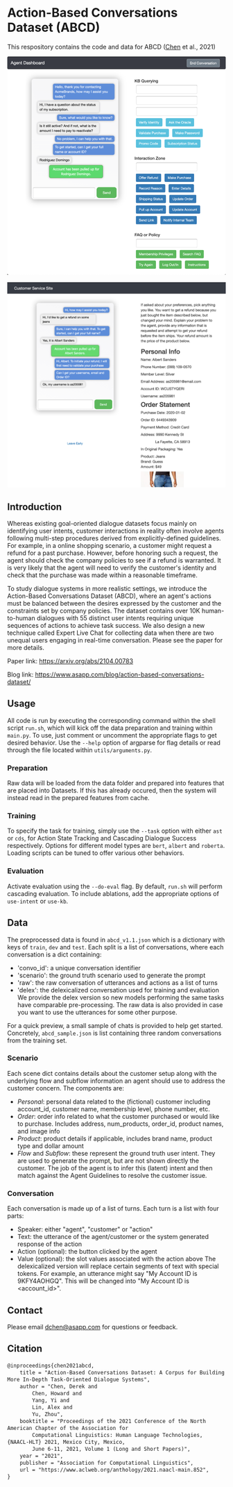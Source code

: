 # Action-Based Conversations Dataset (ABCD)
This respository contains the code and data for ABCD ([Chen](https://twitter.com/derekchen14) et al., 2021)

![Agent Dashboard](/data/images/agent_dashboard.png)

![Customer Site](/data/images/customer_site.png)

## Introduction

Whereas existing goal-oriented dialogue datasets focus mainly on identifying user intents, customer interactions in reality often involve agents following multi-step procedures derived from explicitly-defined guidelines. For example, in a online shopping scenario, a customer might request a refund for a past purchase.  However, before honoring such a request, the agent should check the company policies to see if a refund is warranted.  It is very likely that the agent will need to verify the customer's identity and check that the purchase was made within a reasonable timeframe.

To study dialogue systems in more realistic settings, we introduce the Action-Based Conversations Dataset (ABCD), where an agent's actions must be balanced between the desires expressed by the customer and the constraints set by company policies.  The dataset contains over 10K human-to-human dialogues with 55 distinct user intents requiring unique sequences of actions to achieve task success.  We also design a new technique called Expert Live Chat for collecting data when there are two unequal users engaging in real-time conversation.  Please see the paper for more details.

Paper link: https://arxiv.org/abs/2104.00783

Blog link: https://www.asapp.com/blog/action-based-conversations-dataset/

## Usage
All code is run by executing the corresponding command within the shell script `run.sh`, which will kick off the data preparation and training within `main.py`.  To use, just comment or uncomment the appropriate flags to get desired behavior.  Use the `--help` option of argparse for flag details or read through the file located within `utils/arguments.py`.

### Preparation
Raw data will be loaded from the data folder and prepared into features that are placed into Datasets.  If this has already occured, then the system will instead read in the prepared features from cache.

### Training
To specify the task for training, simply use the `--task` option with either `ast` or `cds`, for Action State Tracking and Cascading Dialogue Success respectively.  Options for different model types are `bert`, `albert` and `roberta`.  Loading scripts can be tuned to offer various other behaviors.

### Evaluation
Activate evaluation using the `--do-eval` flag.  By default, `run.sh` will perform cascading evaluation.  To include ablations, add the appropriate options of `use-intent` or `use-kb`.

## Data
The preprocessed data is found in `abcd_v1.1.json` which is a dictionary with keys of `train`, `dev` and `test`.
Each split is a list of conversations, where each conversation is a dict containing:
  - 'convo_id': a unique conversation identifier
  - 'scenario': the ground truth scenario used to generate the prompt
  - 'raw': the raw conversation of utterances and actions as a list of turns
  - 'delex': the delexicalized conversation used for training and evaluation
We provide the delex version so new models performing the same tasks have comparable pre-processing.  The raw
data is also provided in case you want to use the utterances for some other purpose.

For a quick preview, a small sample of chats is provided to help get started. Concretely, `abcd_sample.json` is list containing three random conversations from the training set.

### Scenario
Each scene dict contains details about the customer setup along with the underlying flow and subflow information an agent should use to address the customer concern. The components are:
  - _Personal_: personal data related to the (fictional) customer including account_id, customer name, membership level, phone number, etc.
  - _Order_: order info related to what the customer purchased or would like to purchase.  Includes address, num_products, order_id, product names, and image info
  - _Product_: product details if applicable, includes brand name, product type and dollar amount
  - _Flow_ and _Subflow_: these represent the ground truth user intent.  They are used to generate the prompt, but are not shown directly the customer.  The job of the agent is to infer this (latent) intent and then match against the Agent Guidelines to resolve the customer issue.

### Conversation
Each conversation is made up of a list of turns.  Each turn is a list with four parts:
  - Speaker: either "agent", "customer" or "action"
  - Text: the utterance of the agent/customer or the system generated response of the action
  - Action (optional): the button clicked by the agent
  - Value (optional): the slot values associated with the action above
The delexicalized version will replace certain segments of text with special tokens.  For example, an utterance might say "My Account ID is 9KFY4AOHGQ".  This will be changed into "My Account ID is <account_id>".

## Contact
Please email dchen@asapp.com for questions or feedback.

## Citation
```
@inproceedings{chen2021abcd,
    title = "Action-Based Conversations Dataset: A Corpus for Building More In-Depth Task-Oriented Dialogue Systems",
    author = "Chen, Derek and
        Chen, Howard and
        Yang, Yi and
        Lin, Alex and
        Yu, Zhou",
    booktitle = "Proceedings of the 2021 Conference of the North American Chapter of the Association for 
    	Computational Linguistics: Human Language Technologies, {NAACL-HLT} 2021, Mexico City, Mexico,
    	June 6-11, 2021, Volume 1 (Long and Short Papers)",
    year = "2021",
    publisher = "Association for Computational Linguistics",
    url = "https://www.aclweb.org/anthology/2021.naacl-main.852",
}
```